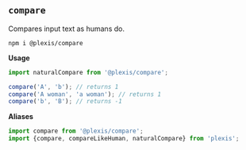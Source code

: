 ## `compare`

Compares input text as humans do.

`npm i @plexis/compare`

**Usage**

```javascript
import naturalCompare from '@plexis/compare';

compare('A', 'b'); // returns 1
compare('A woman', 'a woman'); // returns 1
compare('b', 'B'); // returns -1
```

**Aliases**

```javascript
import compare from '@plexis/compare';
import {compare, compareLikeHuman, naturalCompare} from 'plexis';
```
